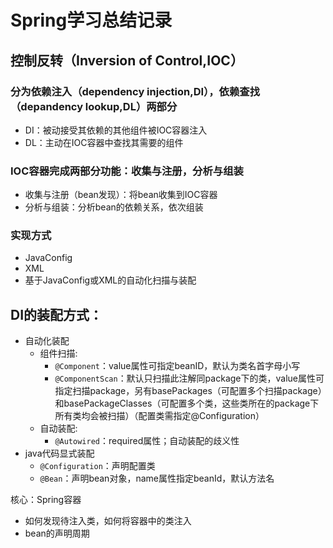 # Spring学习总结记录

## 控制反转（Inversion of Control,IOC） 

### 分为依赖注入（dependency injection,DI），依赖查找（depandency lookup,DL）两部分
* DI：被动接受其依赖的其他组件被IOC容器注入
* DL：主动在IOC容器中查找其需要的组件

### IOC容器完成两部分功能：收集与注册，分析与组装
* 收集与注册（bean发现）：将bean收集到IOC容器
* 分析与组装：分析bean的依赖关系，依次组装

### 实现方式
* JavaConfig
* XML
* 基于JavaConfig或XML的自动化扫描与装配

## DI的装配方式：
* 自动化装配
  * 组件扫描:
    * `@Component`：value属性可指定beanID，默认为类名首字母小写
    * `@ComponentScan`：默认只扫描此注解同package下的类，value属性可指定扫描package，另有basePackages（可配置多个扫描package）和basePackageClasses（可配置多个类，这些类所在的package下所有类均会被扫描）（配置类需指定@Configuration）
  * 自动装配:
    * `@Autowired`：required属性；自动装配的歧义性
* java代码显式装配
  * `@Configuration`：声明配置类
  * `@Bean`：声明bean对象，name属性指定beanId，默认方法名
    
   
核心：Spring容器
* 如何发现待注入类，如何将容器中的类注入
* bean的声明周期


